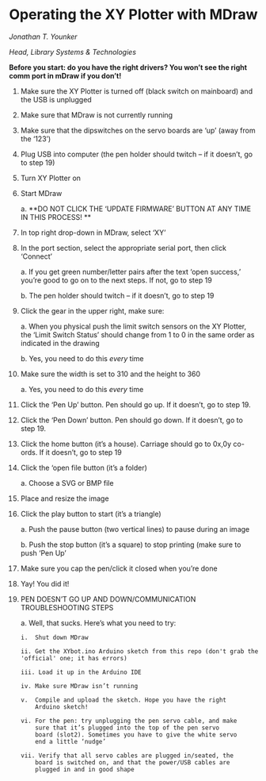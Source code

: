 ﻿Operating the XY Plotter with MDraw
===================================

*Jonathan T. Younker*

*Head, Library Systems & Technologies*

**Before you start: do you have the right drivers? You won’t see the
right comm port in mDraw if you don’t!**

1.  Make sure the XY Plotter is turned off (black switch on mainboard)
    and the USB is unplugged

2.  Make sure that MDraw is not currently running

3.  Make sure that the dipswitches on the servo boards are ‘up’ (away
    from the ‘123’)

4.  Plug USB into computer (the pen holder should twitch – if it
    doesn’t, go to step 19)

5.  Turn XY Plotter on

6.  Start MDraw

    a.  **DO NOT CLICK THE ‘UPDATE FIRMWARE’ BUTTON AT ANY TIME IN THIS
        PROCESS! **

7.  In top right drop-down in MDraw, select ‘XY’

8.  In the port section, select the appropriate serial port, then click
    ‘Connect’

    a.  If you get green number/letter pairs after the text ‘open
        success,’ you’re good to go on to the next steps. If not, go to
        step 19

    b.  The pen holder should twitch – if it doesn’t, go to step 19

9.  Click the gear in the upper right, make sure:

    a.  When you physical push the limit switch sensors on the XY
        Plotter, the ‘Limit Switch Status’ should change from 1 to 0 in
        the same order as indicated in the drawing

    b.  Yes, you need to do this *every* time

10. Make sure the width is set to 310 and the height to 360

    a.  Yes, you need to do this *every* time

11. Click the ‘Pen Up’ button. Pen should go up. If it doesn’t, go to
    step 19.

12. Click the ‘Pen Down’ button. Pen should go down. If it doesn’t, go
    to step 19.

13. Click the home button (it’s a house). Carriage should go to
    0x,0y co-ords. If it doesn’t, go to step 19

14. Click the ‘open file button (it’s a folder)

    a.  Choose a SVG or BMP file

15. Place and resize the image

16. Click the play button to start (it’s a triangle)

    a.  Push the pause button (two vertical lines) to pause during an
        image

    b.  Push the stop button (it’s a square) to stop printing (make sure
        to push ‘Pen Up’

17. Make sure you cap the pen/click it closed when you’re done

18. Yay! You did it!

19. PEN DOESN’T GO UP AND DOWN/COMMUNICATION TROUBLESHOOTING STEPS

    a.  Well, that sucks. Here’s what you need to try:

        i.  Shut down MDraw

        ii. Get the XYbot.ino Arduino sketch from this repo (don't grab the 'official' one; it has errors)

        iii. Load it up in the Arduino IDE

        iv. Make sure MDraw isn’t running

        v.  Compile and upload the sketch. Hope you have the right
            Arduino sketch!

        vi. For the pen: try unplugging the pen servo cable, and make
            sure that it’s plugged into the top of the pen servo
            board (slot2). Sometimes you have to give the white servo
            end a little ‘nudge’

        vii. Verify that all servo cables are plugged in/seated, the
            board is switched on, and that the power/USB cables are
            plugged in and in good shape


